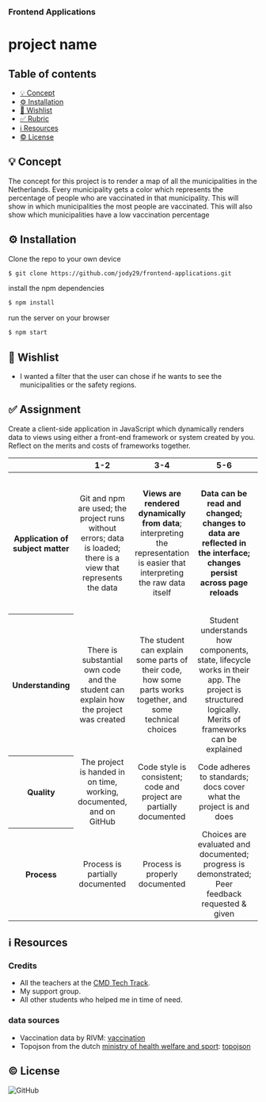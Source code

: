 ### Frontend Applications

# project name


## Table of contents
* [💡 Concept](https://github.com/jody29/frontend-applications/blob/main/README.md#-concept)
* [⚙️ Installation](https://github.com/jody29/frontend-applications#%EF%B8%8F-installation)
* [:pray: Wishlist](https://github.com/jody29/frontend-applications#pray-wishlist)
* [:white_check_mark: Rubric](https://github.com/jody29/frontend-applications#white_check_mark-rubric)
* [:information_source: Resources](https://github.com/jody29/frontend-applications#information_source-resources)
* [:copyright: License](https://github.com/jody29/frontend-applications#copyright-license)

## 💡 Concept
The concept for this project is to render a map of all the municipalities in the Netherlands. Every municipality gets a color which represents the percentage of people who are vaccinated in that municipality. This will show in which municipalities the most people are vaccinated. This will also show which municipalities have a low vaccination percentage

## ⚙️ Installation
Clone the repo to your own device
```bash
$ git clone https://github.com/jody29/frontend-applications.git
```
install the npm dependencies
```bash
$ npm install
```
run the server on your browser
```bash
$ npm start
```

## :pray: Wishlist
* I wanted a filter that the user can chose if he wants to see the municipalities or the safety regions.


## :white_check_mark: Assignment
Create a client-side application in JavaScript which dynamically renders data to views using either a front-end framework or system created by you. Reflect on the merits and costs of frameworks together.
<table>
  <thead>
    <tr>
      <th></th>
      <th><strong>1-2</strong></th>
      <th><strong>3-4</strong></th>
      <th><strong>5-6</strong></th>
      <th><strong>7-8</strong></th>
      <th><strong>9-10</strong></th>
    </tr>
  </thead>
  <tbody>
    <tr>
      <th align="center" scope="row"><strong>Application</strong> of subject matter</th>
      <td align="center">Git and npm are used; the project runs without errors; data is loaded; there is a view that represents the data</td>
      <td align="center"><strong>Views are rendered dynamically from data</strong>; interpreting the representation is easier that interpreting the raw data itself</td>
      <td align="center"><strong>Data can be read and changed; changes to data are reflected in the interface; changes persist across page reloads</strong></td>
      <td align="center">Views go beyond an example or tutorial: there are demonstrable additions <strong>like routing or creating data</strong></td>
      <td align="center">😱<br>The way the student applies subject matter is more advanced than what they were taught in class; let’s switch places</td>
    </tr>
    <tr>
      <th align="center" scope="row">Understanding</th>
      <td align="center">There is substantial own code and the student can explain how the project was created</td>
      <td align="center">The student can explain some parts of their code, how some parts works together, and some technical choices</td>
      <td align="center">Student understands how components, state, lifecycle works in their app. The project is structured logically. Merits of frameworks can be explained</td>
      <td align="center">The project is complex but can easily be understood; student used or wrote code not covered in class that was carefully chosen while weighing alternatives</td>
      <td align="center">🤓<br>The student deeply understands their code and a geeky / nerdy conversation can be held about this</td>
    </tr>
    <tr>
      <th align="center" scope="row">Quality</th>
      <td align="center">The project is handed in on time, working, documented, and on GitHub</td>
      <td align="center">Code style is consistent; code and project  are partially documented</td>
      <td align="center">Code adheres to standards; docs cover what the project is and does</td>
      <td align="center">Code quality is good and enforced; docs are useful and professional</td>
      <td align="center">📚<br>Code and docs both read like great books</td>
    </tr>
    <tr>
      <th align="center" scope="row">Process</th>
      <td align="center">Process is partially documented</td>
      <td align="center">Process is properly documented</td>
      <td align="center">Choices are evaluated and documented; progress is demonstrated; Peer feedback requested & given</td>
      <td align="center">Significant progress or iterations are demonstrated; Storytelling principles are applied</td>
      <td align="center">💪<br>What you did this course is amazing; Teachers are in awe of your progress</td>
    </tr>
  </tbody>
</table>

## :information_source: Resources
### Credits
* All the teachers at the [CMD Tech Track](https://github.com/cmda-tt).
* My support group.
* All other students who helped me in time of need.

### data sources
* Vaccination data by RIVM: [vaccination](https://data.rivm.nl/covid-19/COVID-19_vaccinatiegraad_per_gemeente_per_week_leeftijd.json)
* Topojson from the dutch [ministry of health welfare and sport](https://github.com/minvws): [topojson](https://github.com/minvws/nl-covid19-data-dashboard/blob/develop/packages/app/src/components/choropleth/logic/nl-vr-gm.topo.json)


## :copyright: License
![GitHub](https://img.shields.io/github/license/jody29/TechTrack?style=for-the-badge)
